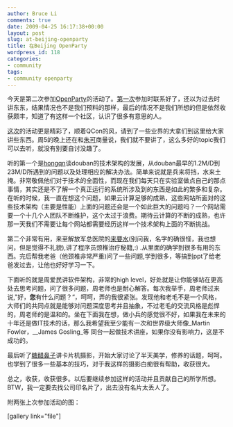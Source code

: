 ```yaml
---
author: Bruce Li
comments: true
date: 2009-04-25 16:17:38+00:00
layout: post
slug: at-beijing-openparty
title: 在Beijing OpenParty
wordpress_id: 118
categories:
- community
tags:
- community openparty
---
```


今天是第二次参加[OpenParty](http://www.beijing-open-party.org/)的活动了。[第一次](http://www.beijing-open-party.org/index.php/2009/03/beijing-open-party-2009-03-sunny-spring-event-preparation.html)参加时联系好了，还以为过去时讲东东，结果情况也不是我们预料的那样，最后的情况不是我们所想的但是依然收获颇丰，知道了有这样一个社区，认识了很多有意思的人。

[这次](http://www.beijing-open-party.org/index.php/2009/04/beijing-openparty-2009-04-serenade-to-spring-remind.html)的活动更是精彩了，顺着QCon的风，请到了一些业界的大拿们到这里给大家讲些东西。周5的晚上还在和[朱可](http://www.netvibes.com/shawnzhu)商量说，我们就不要讲了，这么多好的topic我们可以去听，就没有别要自讨没趣了。

听的第一个是[hongqn](http://www.douban.com/people/hongqn/)谈douban的技术架构的发展，从douban最早的1.2M/D到23M/D所遇到的问题以及处理相应的解决办法。简单来说就是兵来将挡，水来土掩。非常敬佩他们对于技术的全面性，而现在我们每天只在实验室做点自己的那点事情，其实还是不了解一个真正运行的系统所涉及到的东西是如此的繁多和复杂。在听的时候，我一直在想这个问题，如果云计算足够的成熟，这些网站所面对的这些技术架构（主要是性能）上面的问题还会是一个如此巨大的问题吗？一个网站需要一个十几个人团队不断维护，这个太过于浪费。期待云计算的不断的成熟，也许那一天我们不需要让每个网站都需要经历这样一个技术架构上面的不断挑战。

第二个非常有用，来至解放军总医院的[来要水](http://laiyaoshui.blog.sohu.com/)(别问我，名字的确很怪，我也想问，但是觉得不礼貌),讲了程序员颈椎治疗秘籍,:) .从里面的确学到很多有用的东西。完后帮我老爸（他颈椎非常严重)问了一些问题,学到很多，等搞到ppt了给老爸发过去，让他也好好学习一下。

下面听的就是周爱民讲软件架构，非常的high level，好处就是让你能够站在更高处去思考问题，问了很多问题，周老师也是耐心解答。每次我举手，周老师过来说,"好，**您**有什么问题？“，呵呵，弄的我很紧张。发现他和老毛不是一个风格，大师们的共同点就是能够对问题深度思考并且抽象，不过老毛的交流风格是彪悍的，周老师的是温和的。坐在下面我在想，做小兵的感觉很不好，如果我在未来的十年还是做IT技术的话，那么我希望我至少能有一次和世界级大师像_Martin Fowler，__James Gosling_等 同台一起做技术讲座，如果你没有影响力，这是不成功的。

最后听了[糖醋鼻子](http://blog.csdn.net/zhmnsw/)讲卡片机摄影，开始大家讨论了半天美学，修养的话题，呵呵。也学到了很多一些基本的技巧，对于我这样的摄影白痴很有帮助，收获很大。

总之，收获，收获很多。以后要继续参加这样的活动并且贡献自己的所学所想。BTW，我一定要去找公司印名片了，出去没有名片太丢人了。

附两张上次参加活动的图：

[gallery link="file"]
